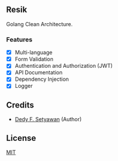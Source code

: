 ## Resik

Golang Clean Architecture.

### Features
- [x] Multi-language
- [x] Form Validation
- [x] Authentication and Authorization (JWT)
- [x] API Documentation
- [x] Dependency Injection
- [x] Logger

## Credits

- [Dedy F. Setyawan](https://github.com/dedyf5) (Author)

## License

[MIT](https://github.com/dedyf5/resik/blob/master/LICENSE)

